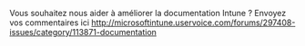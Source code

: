 <Token xmlns:xlink="http://www.w3.org/1999/xlink">Vous souhaitez nous aider à améliorer la documentation Intune ? Envoyez vos commentaires <externalLink>
              <linkText>ici</linkText>
              <linkUri>http://microsoftintune.uservoice.com/forums/297408-issues/category/113871-documentation</linkUri>
       </externalLink>
</Token>


<!--HONumber=Jun16_HO4-->


